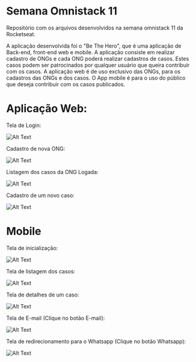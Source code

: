 # Semana Omnistack 11
Repositório com os arquivos desenvolvidos na semana omnistack 11 da Rocketseat.

A aplicação desenvolvida foi o "Be The Hero", que é uma aplicação de Back-end, front-end web e mobile. A aplicação consiste em realizar cadastro de ONGs e cada ONG poderá realizar cadastros de casos. Estes casos podem ser patrocinados por qualquer usuário que queira contribuir com os casos.
A aplicação web é de uso exclusivo das ONGs, para os cadastros das ONGs e dos casos. O App mobile é para o uso do público que deseja contribuir com os casos publicados.

# Aplicação Web:
Tela de Login:

![Alt Text](https://github.com/lucascjardim/semanaomnistack11/blob/master/PrintsAplicacao/FrontWeb/Home-web.png)


Cadastro de nova ONG:

![Alt Text](https://github.com/lucascjardim/semanaomnistack11/blob/master/PrintsAplicacao/FrontWeb/Cadastro-Nova-ONG.png)


Listagem dos casos da ONG Logada:

![Alt Text](https://github.com/lucascjardim/semanaomnistack11/blob/master/PrintsAplicacao/FrontWeb/Listagem-Casos-web.png)


Cadastro de um novo caso:

![Alt Text](https://github.com/lucascjardim/semanaomnistack11/blob/master/PrintsAplicacao/FrontWeb/Novo-Caso-web.png)


# Mobile
Tela de inicialização:

![Alt Text](https://github.com/lucascjardim/semanaomnistack11/blob/master/PrintsAplicacao/Mobile/Tela-Inicializacao.jpg)


Tela de listagem dos casos:

![Alt Text](https://github.com/lucascjardim/semanaomnistack11/blob/master/PrintsAplicacao/Mobile/Tela-Listagem-Casos.jpg)


Tela de detalhes de um caso:

![Alt Text](https://github.com/lucascjardim/semanaomnistack11/blob/master/PrintsAplicacao/Mobile/Tela-caso-especifico.jpg)


Tela de E-mail (Clique no botão E-mail): 

![Alt Text](https://github.com/lucascjardim/semanaomnistack11/blob/master/PrintsAplicacao/Mobile/Tela-Mail.jpg)


Tela de redirecionamento para o Whatsapp (Clique no botão Whatsapp):

![Alt Text](https://github.com/lucascjardim/semanaomnistack11/blob/master/PrintsAplicacao/Mobile/Tela-Whatsapp.jpg)























